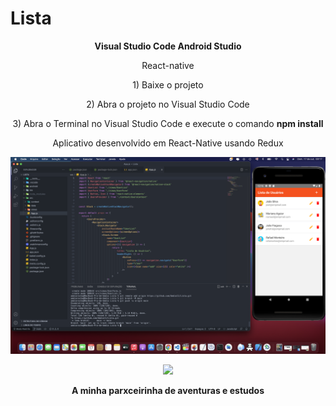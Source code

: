 # Lista
<p align="center">
  <b>Visual Studio Code Android Studio</b>
</p>
<p align="center">
React-native
</p>
<p align="center">
1) Baixe o projeto
</p>
<p align="center">
2) Abra o projeto no Visual Studio Code
</p>
<p align="center">
3) Abra o Terminal no Visual Studio Code e execute o comando <b>npm install</b>
</p>
<p align="center">
Aplicativo desenvolvido em React-Native usando Redux
</p>
<p align="center">
<img width="700px" src="https://github.com/Amdio11/Lista/blob/main/src/img/Lista.png">
</p>
<p align="center">
<img width="200px" src="https://github.com/Amdio11/senai-versoes-colaboracoes/blob/master/img/Estudando.png">
</p>
<p align="center">
<b> A minha parxceirinha de aventuras e estudos </b>
</p>
